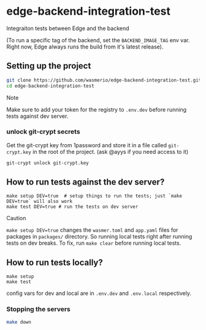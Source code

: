 # edge-backend-integration-test
Integraiton tests between Edge and the backend

(To run a specific tag of the backend, set the `BACKEND_IMAGE_TAG` env var. Right now, Edge always runs the build from it's latest release).


## Setting up the project


```bash
git clone https://github.com/wasmerio/edge-backend-integration-test.git
cd edge-backend-integration-test
```

> [!NOTE]
> Make sure to add your token for the registry to `.env.dev` before running tests against dev server.

### unlock git-crypt secrets

Get the git-crypt key from 1password and store it  in a file called `git-crypt.key` in the root of the project.
(ask @ayys if you need access to it)
```bash
git-crypt unlock git-crypt.key
```


## How to run tests against the dev server?
```shell
make setup DEV=true  # setup things to run the tests; just `make DEV=true` will also work
make test DEV=true # run the tests on dev server
```

> [!CAUTION]
> `make setup DEV=true` changes the `wasmer.toml` and `app.yaml` files for packages in `packages/` directory.
> So running local tests right after running tests on dev breaks. To fix, run `make clear` before running local tests.

## How to run tests locally?
```shell
make setup
make test
```

config vars for dev and local are in `.env.dev` and `.env.local` respectively.


### Stopping the servers

```bash
make down
```
